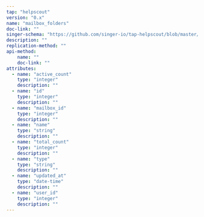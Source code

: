 ```yaml
---
tap: "helpscout"
version: "0.x"
name: "mailbox_folders"
doc-link: ""
singer-schema: "https://github.com/singer-io/tap-helpscout/blob/master/tap_helpscout/schemas/mailbox_folders.json"
description: ""
replication-method: ""
api-method:
    name: ""
    doc-link: ""
attributes:
  - name: "active_count"
    type: "integer"
    description: ""
  - name: "id"
    type: "integer"
    description: ""
  - name: "mailbox_id"
    type: "integer"
    description: ""
  - name: "name"
    type: "string"
    description: ""
  - name: "total_count"
    type: "integer"
    description: ""
  - name: "type"
    type: "string"
    description: ""
  - name: "updated_at"
    type: "date-time"
    description: ""
  - name: "user_id"
    type: "integer"
    description: ""
---
```

